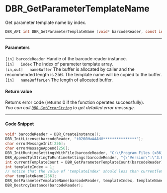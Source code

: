 
# DBR_GetParameterTemplateName
Get parameter template name by index.


```c
DBR_API int DBR_GetParameterTemplateName (void* barcodeReader, const int index, char nameBuffer[], const int nameBufferLen)
```   

---
   
#### Parameters
`[in] barcodeReader` Handle of the barcode reader instance.  
`[in]	index` The index of parameter template array.   
`[in,out]	nameBuffer` The buffer is allocated by caller and the recommended length is 256. The template name will be copied to the buffer.   
`[in]	nameBufferLen` The length of allocated buffer.


#### Return value
Returns error code (returns 0 if the function operates successfully).    
*You can call [`DBR_GetErrorString`](DBR_GetErrorString.md) to get detailed error message.*

---

#### Code Snippet
```c
void* barcodeReader = DBR_CreateInstance();
DBR_InitLicense(barcodeReader, "t0260NwAAAHV***************");
char errorMessageInit[256];
char errorMessageAppend[256];
DBR_InitRuntimeSettingsWithFile(barcodeReader, "C:\\Program Files (x86)\\Dynamsoft\\{Version number}\\Templates\\RuntimeSettings.json", CM_OVERWRITE, errorMessageInit, 256);
DBR_AppendTplStringToRuntimeSettings(barcodeReader, "{\"Version\":\"3.0\", \"ImageParameter\":{\"Name\":\"IP1\", \"BarcodeFormatIds\":[\"BF_QR_CODE\"], \"ExpectedBarcodesCount\":10}}", CM_IGNORE, errorMessageAppend, 256);
int currentTemplateCount = DBR_GetParameterTemplateCount(barcodeReader);
int templateIndex = 1;
// notice that the value of 'templateIndex' should less than currentTemplateCount.
char templateName[256];
DBR_GetParameterTemplateName(barcodeReader, templateIndex, templateName, 256);
DBR_DestroyInstance(barcodeReader);
```

